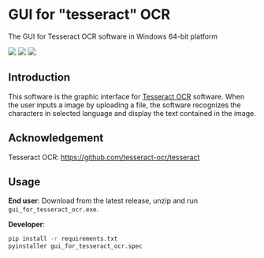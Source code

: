 # GUI for "tesseract" OCR

 The GUI for Tesseract OCR software in Windows 64-bit platform

![](https://img.shields.io/badge/OS-Windows%2064--bit-lightgrey)
![](https://img.shields.io/badge/dependencies-tesseract--ocr%2Ftesseract-green)
![](https://img.shields.io/badge/dependencies-Python%203.9-blue)

## Introduction

This software is the graphic interface for [Tesseract OCR](https://github.com/tesseract-ocr/tesseract) software.  When the user inputs a image by uploading a file, the software recognizes the characters in selected language and display the text contained in the image.

## Acknowledgement

Tesseract OCR: https://github.com/tesseract-ocr/tesseract

## Usage

**End user**: Download from the latest release, unzip and run `gui_for_tesseract_ocr.exe`.

**Developer**:

```bash
pip install -r requirements.txt
pyinstaller gui_for_tesseract_ocr.spec
```